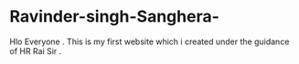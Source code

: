 # Ravinder-singh-Sanghera-
Hlo Everyone . This is my first website which i created under the guidance of HR Rai Sir .
